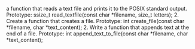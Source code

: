  a function that reads a text file and prints it to the POSIX standard output.
Prototype: ssize_t read_textfile(const char *filename, size_t letters);
2.
Create a function that creates a file.
Prototype: int create_file(const char *filename, char *text_content);
2.
Write a function that appends text at the end of a file.
Prototype: int append_text_to_file(const char *filename, char *text_content);
